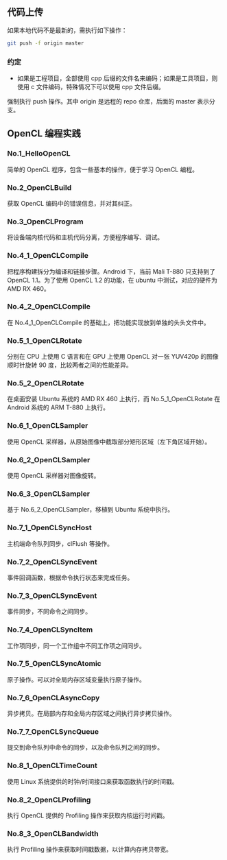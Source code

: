 ## 代码上传
如果本地代码不是最新的，需执行如下操作：

```bash
git push -f origin master
```

### 约定
- 如果是工程项目，全部使用 cpp 后缀的文件名来编码；如果是工具项目，则使用 c
文件编码，特殊情况下可以使用 cpp 文件后缀。

强制执行 push 操作。其中 origin 是远程的 repo 仓库，后面的 master 表示分支。

## OpenCL 编程实践
### No.1_HelloOpenCL
简单的 OpenCL 程序，包含一些基本的操作，便于学习 OpenCL 编程。

### No.2_OpenCLBuild
获取 OpenCL 编码中的错误信息，并对其纠正。

### No.3_OpenCLProgram
将设备端内核代码和主机代码分离，方便程序编写、调试。

### No.4_1_OpenCLCompile
把程序构建拆分为编译和链接步骤。Android 下，当前 Mali T-880 只支持到了 OpenCL 1.1。为了使用 OpenCL 1.2 的功能，在 ubuntu 中测试，对应的硬件为 AMD RX 460。

### No.4_2_OpenCLCompile
在 No.4_1_OpenCLCompile 的基础上，把功能实现放到单独的头头文件中。

### No.5_1_OpenCLRotate
分别在 CPU 上使用 C 语言和在 GPU 上使用 OpenCL 对一张 YUV420p 的图像顺时针旋转 90 度，比较两者之间的性能差异。

### No.5_2_OpenCLRotate
在桌面安装 Ubuntu 系统的 AMD RX 460 上执行，而 No.5_1_OpenCLRotate 在 Android 系统的 ARM T-880 上执行。

### No.6_1_OpenCLSampler
使用 OpenCL 采样器，从原始图像中截取部分矩形区域（左下角区域开始）。

### No.6_2_OpenCLSampler
使用 OpenCL 采样器对图像旋转。

### No.6_3_OpenCLSampler
基于 No.6_2_OpenCLSampler，移植到 Ubuntu 系统中执行。

### No.7_1_OpenCLSyncHost
主机端命令队列同步，clFlush 等操作。

### No.7_2_OpenCLSyncEvent
事件回调函数，根据命令执行状态来完成任务。

### No.7_3_OpenCLSyncEvent
事件同步，不同命令之间同步。

### No.7_4_OpenCLSyncItem
工作项同步，同一个工作组中不同工作项之间同步。

### No.7_5_OpenCLSyncAtomic
原子操作。可以对全局内存区域变量执行原子操作。

### No.7_6_OpenCLAsyncCopy
异步拷贝。在局部内存和全局内存区域之间执行异步拷贝操作。

### No.7_7_OpenCLSyncQueue
提交到命令队列中命令的同步，以及命令队列之间的同步。

### No.8_1_OpenCLTimeCount
使用 Linux 系统提供的时钟/时间接口来获取函数执行的时间戳。

### No.8_2_OpenCLProfiling
执行 OpenCL 提供的 Profiling 操作来获取内核运行时间戳。

### No.8_3_OpenCLBandwidth
执行 Profiling 操作来获取时间戳数据，以计算内存拷贝带宽。



